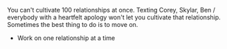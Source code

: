 You can't cultivate 100 relationships at once. Texting Corey, Skylar, Ben / everybody with a heartfelt apology won't let you cultivate that relationship. Sometimes the best thing to do is to move on. 
- Work on one relationship at a time